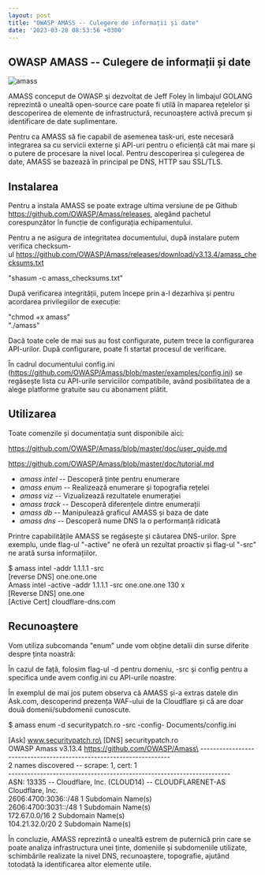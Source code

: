 ```yaml
---
layout: post
title: "OWASP AMASS -- Culegere de informații și date"
date: '2023-03-28 08:53:56 +0300'
---
```


OWASP AMASS -- Culegere de informații și date
---------------------------------------------

![](https://securitypatch.ro/wp-content/uploads/2021/10/amass.jpg "amass")

AMASS conceput de OWASP şi dezvoltat de Jeff Foley în limbajul GOLANG reprezintă o unealtă open-source care poate fi utilă în maparea rețelelor și descoperirea de elemente de infrastructură, recunoaștere activă precum și identificare de date suplimentare.

Pentru ca AMASS să fie capabil de asemenea task-uri, este necesară integrarea sa cu servicii externe și API-uri pentru o eficiență cât mai mare și o putere de procesare la nivel local. Pentru descoperirea și culegerea de date, AMASS se bazează în principal pe DNS, HTTP sau SSL/TLS.

Instalarea
----------

Pentru a instala AMASS se poate extrage ultima versiune de pe Github https://github.com/OWASP/Amass/releases, alegând pachetul corespunzător în funcție de configurația echipamentului.

Pentru a ne asigura de integritatea documentului, după instalare putem verifica checksum-ul <https://github.com/OWASP/Amass/releases/download/v3.13.4/amass_checksums.txt>

"shasum -c amass_checksums.txt"

După verificarea integrității, putem începe prin a-l dezarhiva și pentru acordarea privilegiilor de execuție:

"chmod +x amass"\
"./amass"

Dacă toate cele de mai sus au fost configurate, putem trece la configurarea API-urilor. După configurare, poate fi startat procesul de verificare.

În cadrul documentului config.ini (<https://github.com/OWASP/Amass/blob/master/examples/config.ini>) se regăsește lista cu API-urile serviciilor compatibile, având posibilitatea de a alege platforme gratuite sau cu abonament plătit.

Utilizarea
----------

Toate comenzile și documentația sunt disponibile aici:

<https://github.com/OWASP/Amass/blob/master/doc/user_guide.md>

<https://github.com/OWASP/Amass/blob/master/doc/tutorial.md>

-   *amass intel* -- Descoperă ținte pentru enumerare
-   *amass enum* -- Realizează enumerare și topografia rețelei
-   *amass viz* -- Vizualizează rezultatele enumerației
-   *amass track* -- Descoperă diferențele dintre enumerații
-   *amass db* -- Manipulează graficul AMASS și baza de date
-   *amass dns* -- Descoperă nume DNS la o performanță ridicată

Printre capabilitățile AMASS se regăsește și căutarea DNS-urilor. Spre exemplu, unde flag-ul "-active" ne oferă un rezultat proactiv și flag-ul "-src" ne arată sursa informațiilor.

$ amass intel -addr 1.1.1.1 -src\
[reverse DNS] one.one.one\
Amass intel -active -addr 1.1.1.1 -src one.one.one 130 x\
[Reverse DNS] one.one\
[Active Cert] cloudflare-dns.com

Recunoaștere
------------

Vom utiliza subcomanda "enum" unde vom obține detalii din surse diferite despre ținta noastră:

În cazul de față, folosim flag-ul -d pentru domeniu, -src și config pentru a specifica unde avem config.ini cu API-urile noastre.

În exemplul de mai jos putem observa că AMASS și-a extras datele din Ask.com, descoperind prezența WAF-ului de la Cloudflare și că are doar două domenii/subdomenii cunoscute.

$ amass enum -d securitypatch.ro -src -config- Documents/config.ini

[Ask] www.securitypatch.ro\
[DNS] securitypatch.ro\
OWASP Amass v3.13.4 https://github.com/OWASP/Amass\
--------------------------------------------------------------------\
2 names discovered -- scrape: 1, cert: 1\
----------------------------------------------------------------------\
ASN: 13335 -- Cloudflare, Inc. (CLOUD14) -- CLOUDFLARENET-AS Cloudflare, Inc.\
2606:4700:3036::/48 1 Subdomain Name(s)\
2606:4700:3031::/48 1 Subdomain Name(s)\
172.67.0.0/16 2 Subdomain Name(s)\
104.21.32.0/20 2 Subdomain Name(s)

În concluzie, AMASS reprezintă o unealtă estrem de puternică prin care se poate analiza infrastructura unei ținte, domeniile și subdomeniile utilizate, schimbările realizate la nivel DNS, recunoaștere, topografie, ajutând totodată la identificarea altor elemente utile.
